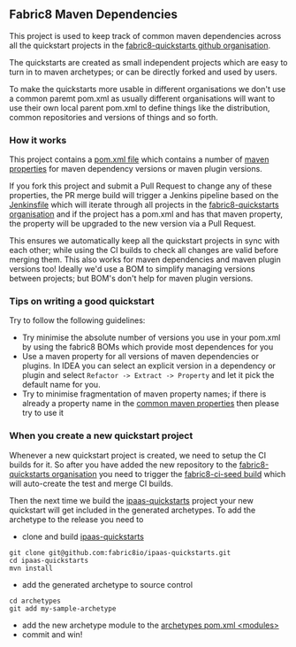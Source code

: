 ## Fabric8 Maven Dependencies

This project is used to keep track of common maven dependencies across all the quickstart projects in the [fabric8-quickstarts github organisation](https://github.com/fabric8-quickstarts).

The quickstarts are created as small independent projects which are easy to turn in to maven archetypes; or can be directly forked and used by users. 

To make the quickstarts more usable in different organisations we don't use a common paremt pom.xml as usually different organisations will want to use their own local parent pom.xml to define things like the distribution, common repositories and versions of things and so forth.

### How it works

This project contains a [pom.xml file](https://github.com/fabric8io/fabric8-maven-dependencies/blob/master/pom.xml#L18) which contains a number of [maven properties](https://github.com/fabric8io/fabric8-maven-dependencies/blob/master/pom.xml#L39) for maven dependency versions or maven plugin versions.

If you fork this project and submit a Pull Request to change any of these properties, the PR merge build will trigger a Jenkins pipeline based on the [Jenkinsfile](Jenkinsfile) which will iterate through all projects in the [fabric8-quickstarts organisation](https://github.com/fabric8-quickstarts) and if the project has a pom.xml and has that maven property, the property will be upgraded to the new version via a Pull Request.

This ensures we automatically keep all the quickstart projects in sync with each other; while using the CI builds to check all changes are valid before merging them. This also works for maven dependencies and maven plugin versions too! Ideally we'd use a BOM to simplify managing versions between projects; but BOM's don't help for maven plugin versions.

### Tips on writing a good quickstart

Try to follow the following guidelines:

* Try minimise the absolute number of versions you use in your pom.xml by using the fabric8 BOMs which provide most dependences for you
* Use a maven property for all versions of maven dependencies or plugins. In IDEA you can select an explicit version in a dependency or plugin and select `Refactor -> Extract -> Property` and let it pick the default name for you.
* Try to minimise fragmentation of maven property names; if there is already a property name in the [common maven properties](https://github.com/fabric8io/fabric8-maven-dependencies/blob/master/pom.xml#L39) then please try to use it


### When you create a new quickstart project

Whenever a new quickstart project is created, we need to setup the CI builds for it. So after you have added the new repository to the [fabric8-quickstarts organisation](https://github.com/fabric8-quickstarts) you need to trigger the [fabric8-ci-seed build](https://fabric8-ci.fusesource.com/job/fabric8-ci-seed/) which will auto-create the test and merge CI builds.

Then the next time we build the [ipaas-quickstarts](https://github.com/fabric8io/ipaas-quickstarts) project your new quickstart will get included in the generated archetypes. To add the archetype to the release you need to

* clone and build [ipaas-quickstarts](https://github.com/fabric8io/ipaas-quickstarts)

```
git clone git@github.com:fabric8io/ipaas-quickstarts.git
cd ipaas-quickstarts
mvn install
```

* add the generated archetype to source control

```
cd archetypes
git add my-sample-archetype
```

* add the new archetype module to the [archetypes pom.xml &lt;modules&gt;](https://github.com/fabric8io/ipaas-quickstarts/blob/master/archetypes/pom.xml#L35)
* commit and win!